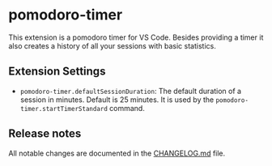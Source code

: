 # pomodoro-timer

This extension is a pomodoro timer for VS Code. Besides providing a timer it
also creates a history of all your sessions with basic statistics.

## Extension Settings

- `pomodoro-timer.defaultSessionDuration`: The default duration of a session in
  minutes. Default is 25 minutes. It is used by the
  `pomodoro-timer.startTimerStandard` command.

## Release notes

All notable changes are documented in the [CHANGELOG.md](CHANGELOG.md) file.

